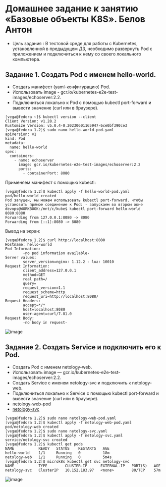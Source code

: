 # Домашнее задание к занятию «Базовые объекты K8S». Белов Антон

- Цель задания : В тестовой среде для работы с Kubernetes, установленной в предыдущем ДЗ, необходимо развернуть Pod с приложением и подключиться к нему со своего локального компьютера.

## Задание 1. Создать Pod с именем hello-world.

- Создать манифест (yaml-конфигурацию) Pod.
- Использовать image - gcr.io/kubernetes-e2e-test-images/echoserver:2.2.
- Подключиться локально к Pod с помощью kubectl port-forward и вывести значение (curl или в браузере).
```
[vega@fedora ~]$ kubectl version --client
Client Version: v1.28.2
Kustomize Version: v5.0.4-0.20230601165947-6ce0bf390ce3
[vega@fedora 1.2]$ sudo nano hello-world-pod.yaml
apiVersion: v1
kind: Pod
metadata:
  name: hello-world
spec:
  containers:
    - name: echoserver
      image: gcr.io/kubernetes-e2e-test-images/echoserver:2.2
      ports:
        - containerPort: 8080
```

Применяем манифест с помощью kubectl:
```
[vega@fedora 1.2]$ kubectl apply -f hello-world-pod.yaml
pod/hello-world created
Pod запущен, мы можем использовать kubectl port-forward, чтобы установить прямое соединение к Pod: - запускаем во втором окне
devops@WORKBOOK:/mnt/c/kube$ kubectl port-forward hello-world 8080:8080
Forwarding from 127.0.0.1:8080 -> 8080
Forwarding from [::1]:8080 -> 8080
```

Вывод на экран:
```
[vega@fedora 1.2]$ curl http://localhost:8080
Hostname: hello-world
Pod Information:
        -no pod information available-
Server values:
        server_version=nginx: 1.12.2 - lua: 10010
Request Information:
        client_address=127.0.0.1
        method=GET
        real path=/
        query=
        request_version=1.1
        request_scheme=http
        request_uri=http://localhost:8080/
Request Headers:
        accept=*/*
        host=localhost:8080
        user-agent=curl/7.81.0
Request Body:
        -no body in request-
```
![image](https://github.com/user-attachments/assets/d383a4f0-fb96-4feb-b25c-897c29eda303)

## Задание 2. Создать Service и подключить его к Pod.

- Создать Pod с именем netology-web.
- Использовать image — gcr.io/kubernetes-e2e-test-images/echoserver:2.2.
- Создать Service с именем netology-svc и подключить к netology-web.
- Подключиться локально к Service с помощью kubectl port-forward и вывести значение (curl или в браузере).
- [netology-web-pod](https://github.com/Belovant/kubernetes/blob/main/2/netology-web-pod)
- [netology-svc](https://github.com/Belovant/kubernetes/blob/main/2/netology-svc)
```
[vega@fedora 1.2]$ sudo nano netology-web-pod.yaml 
[vega@fedora 1.2]$ kubectl apply -f netology-web-pod.yaml
pod/netology-web created
[vega@fedora 1.2]$ sudo nano netology-svc.yaml 
[vega@fedora 1.2]$ kubectl apply -f netology-svc.yaml
service/netology-svc created
[vega@fedora 1.2]$ kubectl get pods
NAME           READY   STATUS    RESTARTS   AGE
hello-world    1/1     Running   0          18m
netology-web   1/1     Running   0          5m4s
[vega@fedora 1.2]$ microk8s kubectl get svc netology-svc
NAME           TYPE        CLUSTER-IP      EXTERNAL-IP   PORT(S)   AGE
netology-svc   ClusterIP   10.152.183.97   <none>        80/TCP    57m
```
![image](https://github.com/user-attachments/assets/a85be719-495d-4078-867f-ac3a07cca012)

